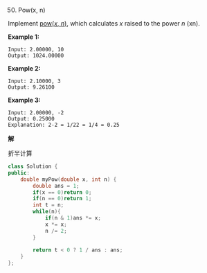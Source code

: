 50. Pow(x, n)

Implement [pow(*x*, *n*)](http://www.cplusplus.com/reference/valarray/pow/), which calculates *x* raised to the power *n* (xn).

**Example 1:**

```
Input: 2.00000, 10
Output: 1024.00000
```

**Example 2:**

```
Input: 2.10000, 3
Output: 9.26100
```

**Example 3:**

```
Input: 2.00000, -2
Output: 0.25000
Explanation: 2-2 = 1/22 = 1/4 = 0.25
```

**解**

折半计算

```c++
class Solution {
public:
    double myPow(double x, int n) {
        double ans = 1;
        if(x == 0)return 0;
        if(n == 0)return 1;
        int t = n;
        while(n){
            if(n & 1)ans *= x;
            x *= x;
            n /= 2;
        }
        
        return t < 0 ? 1 / ans : ans;
    }
};
```


